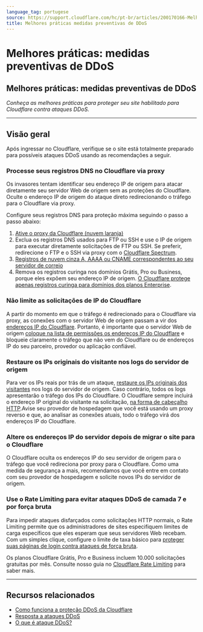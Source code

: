 ```yaml
---
language_tag: portugese
source: https://support.cloudflare.com/hc/pt-br/articles/200170166-Melhores-pr%C3%A1ticas-medidas-preventivas-de-DDoS
title: Melhores práticas medidas preventivas de DDoS
---
```


# Melhores práticas: medidas preventivas de DDoS

## Melhores práticas: medidas preventivas de DDoS

_Conheça as melhores práticas para proteger seu site habilitado para Cloudflare contra ataques DDoS._

___

## Visão geral

Após ingressar no Cloudflare, verifique se o site está totalmente preparado para possíveis ataques DDoS usando as recomendações a seguir.

### Processe seus registros DNS no Cloudflare via proxy

Os invasores tentam identificar seu endereço IP de origem para atacar diretamente seu servidor Web de origem sem as proteções do Cloudflare. Oculte o endereço IP de origem do ataque direto redirecionando o tráfego para o Cloudflare via proxy.

Configure seus registros DNS para proteção máxima seguindo o passo a passo abaixo:

1.  [Ative o proxy da Cloudflare (nuvem laranja)](https://support.cloudflare.com/hc/articles/200169626)
2.  Exclua os registros DNS usados para FTP ou SSH e use o IP de origem para executar diretamente solicitações de FTP ou SSH. Se preferir, redirecione o FTP e o SSH via proxy com o [Cloudflare Spectrum](https://developers.cloudflare.com/spectrum/getting-started/).
3.  [Registros de nuvem cinza A, AAAA ou CNAME correspondentes ao seu servidor de correio](https://support.cloudflare.com/hc/articles/200168876)
4.  Remova os registros curinga nos domínios Grátis, Pro ou Business, porque eles expõem seu endereço IP de origem. [O Cloudflare protege apenas registros curinga para domínios dos planos Enterprise](https://support.cloudflare.com/hc/articles/360017421192#CloudflareDNSFAQ-DoesCloudflaresupportwildcardDNSentries).

### Não limite as solicitações de IP do Cloudflare

A partir do momento em que o tráfego é redirecionado para o Cloudflare via proxy, as conexões com o servidor Web de origem passam a vir dos [endereços IP do Cloudflare](http://www.cloudflare.com/ips). Portanto, é importante que o servidor Web de origem [coloque na lista de permissões os endereços IP do Cloudflare](https://support.cloudflare.com/hc/articles/201897700) e bloqueie claramente o tráfego que não vem do Cloudflare ou de endereços IP do seu parceiro, provedor ou aplicação confiável.

### Restaure os IPs originais do visitante nos logs do servidor de origem

Para ver os IPs reais por trás de um ataque, [restaure os IPs originais dos visitantes](https://support.cloudflare.com/hc/sections/200805497) nos logs do servidor de origem. Caso contrário, todos os logs apresentarão o tráfego dos IPs do Cloudflare. O Cloudflare sempre incluirá o endereço IP original do visitante na solicitação, [na forma de cabeçalho HTTP](https://support.cloudflare.com/hc/articles/200170986).Avise seu provedor de hospedagem que você está usando um proxy reverso e que, ao analisar as conexões atuais, todo o tráfego virá dos endereços IP do Cloudflare.

### Altere os endereços IP do servidor depois de migrar o site para o Cloudflare

O Cloudflare oculta os endereços IP do seu servidor de origem para o tráfego que você redireciona por proxy para o Cloudflare. Como uma medida de segurança a mais, recomendamos que você entre em contato com seu provedor de hospedagem e solicite novos IPs do servidor de origem.

### Use o Rate Limiting para evitar ataques DDoS de camada 7 e por força bruta

Para impedir ataques disfarçados como solicitações HTTP normais, o Rate Limiting permite que os administradores de sites especifiquem limites de carga específicos que eles esperam que seus servidores Web recebam. Com um simples clique, configure o limite de taxa básico para [proteger suas páginas de login contra ataques de força bruta](https://support.cloudflare.com/hc/articles/115001635128#3UWQC5PrVScHgEGRMobRMm).

Os planos Cloudflare Grátis, Pro e Business incluem 10.000 solicitações gratuitas por mês. Consulte nosso guia no [Cloudflare Rate Limiting](https://support.cloudflare.com/hc/articles/115001635128) para saber mais.

___

## Recursos relacionados

-   [Como funciona a proteção DDoS da Cloudflare](https://support.cloudflare.com/hc/articles/200172676)
-   [Resposta a ataques DDoS](https://support.cloudflare.com/hc/articles/200170196)
-   [O que é ataque DDoS?](https://www.cloudflare.com/learning/ddos/what-is-a-ddos-attack/)
